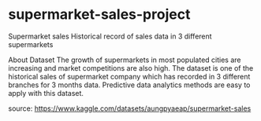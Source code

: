 # supermarket-sales-project
Supermarket sales
Historical record of sales data in 3 different supermarkets

About Dataset
The growth of supermarkets in most populated cities are increasing and market competitions are also high. The dataset is one of the historical sales of supermarket company which has recorded in 3 different branches for 3 months data. Predictive data analytics methods are easy to apply with this dataset.

source: https://www.kaggle.com/datasets/aungpyaeap/supermarket-sales
